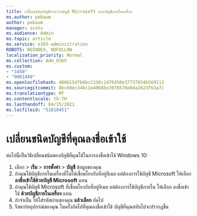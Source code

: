 ```yaml
---
title: เปลี่ยนชนิดบัญชีระหว่างบัญชี Microsoft และบัญชีภายในเครื่อง
ms.author: pebaum
author: pebaum
manager: scotv
ms.audience: Admin
ms.topic: article
ms.service: o365-administration
ROBOTS: NOINDEX, NOFOLLOW
localization_priority: Normal
ms.collection: Adm_O365
ms.custom:
- "3450"
- "9001449"
ms.openlocfilehash: 488615dfb6bc1316c1d76d50e37737034b569113
ms.sourcegitcommit: 8bc60ec34bc1e40685e3976576e04a2623f63a7c
ms.translationtype: MT
ms.contentlocale: th-TH
ms.lasthandoff: 04/15/2021
ms.locfileid: "51818451"
---
```

# <a name="change-the-account-type-that-you-sign-in-with"></a>เปลี่ยนชนิดบัญชีที่คุณลงชื่อเข้าใช้

ต่อไปนี้เป็นวิธีเปลี่ยนชนิดของบัญชีที่คุณใช้ในการลงชื่อเข้าใช้ Windows 10:

1. เลือก  >  **เริ่ม**  >  **การตั้งค่า**  >  **บัญชี** ข้อมูลของคุณ
2. ถ้าคุณใช้บัญชีภายในเครื่องที่ไม่ได้เชื่อมโยงกับที่อยู่อีเมล แต่ต้องการใช้บัญชี Microsoft ให้เลือก **ลงชื่อเข้าใช้ด้วยบัญชี Microsoft** แทน
3. ถ้าคุณใช้บัญชี Microsoft ที่เชื่อมโยงกับที่อยู่อีเมล แต่ต้องการใช้บัญชีภายใน ให้เลือก ลงชื่อเข้าใช้ **ด้วยบัญชีภายในเครื่อง** แทน
4. ถ้าจําเป็น ให้ใส่รหัสผ่านของคุณ **แล้วเลือก** ถัดไป
5. รีสตาร์ตอุปกรณ์ของคุณ ในครั้งถัดไปที่คุณลงชื่อเข้าใช้ บัญชีที่คุณสลับไปจะปรากฏขึ้น